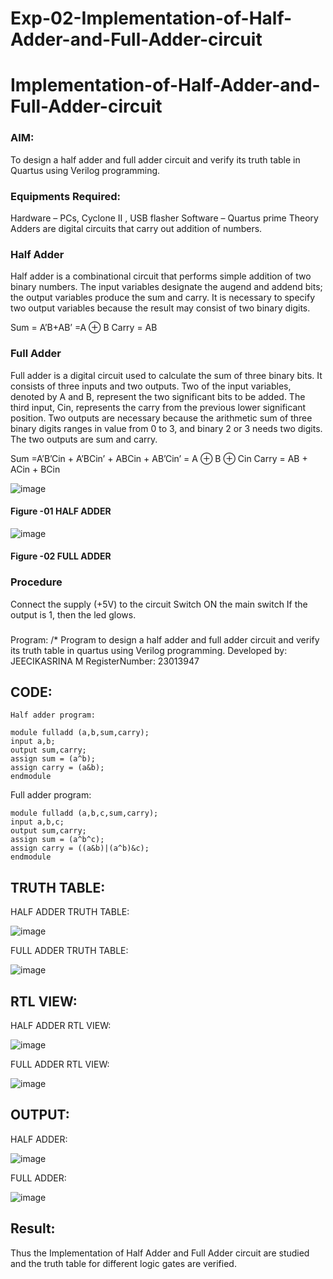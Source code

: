 # Exp-02-Implementation-of-Half-Adder-and-Full-Adder-circuit

# Implementation-of-Half-Adder-and-Full-Adder-circuit
### AIM:
To design a half adder and full adder circuit and verify its truth table in Quartus using Verilog programming.

### Equipments Required:
Hardware – PCs, Cyclone II , USB flasher
Software – Quartus prime
Theory
Adders are digital circuits that carry out addition of numbers.

### Half Adder
Half adder is a combinational circuit that performs simple addition of two binary numbers. The input variables designate the augend and addend bits; the output variables produce the sum and carry. It is necessary to specify two output variables because the result may consist of two binary digits.

Sum = A’B+AB’ =A ⊕ B Carry = AB

### Full Adder
Full adder is a digital circuit used to calculate the sum of three binary bits. It consists of three inputs and two outputs. Two of the input variables, denoted by A and B, represent the two significant bits to be added. The third input, Cin, represents the carry from the previous lower significant position. Two outputs are necessary because the arithmetic sum of three binary digits ranges in value from 0 to 3, and binary 2 or 3 needs two digits. The two outputs are sum and carry.

Sum =A’B’Cin + A’BCin’ + ABCin + AB’Cin’ = A ⊕ B ⊕ Cin Carry = AB + ACin + BCin

 ![image](https://user-images.githubusercontent.com/36288975/163552156-a13e5a56-c638-4110-97d9-8896907c8d25.png)

#### Figure -01 HALF ADDER 


![image](https://user-images.githubusercontent.com/36288975/163552057-b3547877-6d07-45b4-b7e0-bcfebfad9e1d.png)

#### Figure -02 FULL ADDER 

### Procedure

Connect the supply (+5V) to the circuit
Switch ON the main switch
If the output is 1, then the led glows.
### 
Program:
/*
Program to design a half adder and full adder circuit and verify its truth table in quartus using Verilog programming.
Developed by: JEECIKASRINA M
RegisterNumber: 23013947 


##  CODE:
```
Half adder program:

module fulladd (a,b,sum,carry);
input a,b;
output sum,carry;
assign sum = (a^b);
assign carry = (a&b);
endmodule
```
Full adder program:
```
module fulladd (a,b,c,sum,carry);
input a,b,c;
output sum,carry;
assign sum = (a^b^c);
assign carry = ((a&b)|(a^b)&c);
endmodule
```
##  TRUTH TABLE:
HALF ADDER TRUTH TABLE:

![image](https://github.com/Jeecikasrina23013947/Exp-02-Implementation-of-Half-Adder-and-Full-Adder-circuit/assets/148515300/9be864b5-5285-4d6e-bdfd-ec60fb430c5a)

FULL ADDER TRUTH TABLE:

![image](https://github.com/Jeecikasrina23013947/Exp-02-Implementation-of-Half-Adder-and-Full-Adder-circuit/assets/148515300/9ebb53a2-d304-4627-a697-b49afc2ae1ee)


##  RTL VIEW:

HALF ADDER RTL VIEW:

![image](https://github.com/Jeecikasrina23013947/Exp-02-Implementation-of-Half-Adder-and-Full-Adder-circuit/assets/148515300/905be14c-70ae-410d-abbb-381627391ece)

FULL ADDER RTL VIEW:

![image](https://github.com/Jeecikasrina23013947/Exp-02-Implementation-of-Half-Adder-and-Full-Adder-circuit/assets/148515300/6302558b-714f-466f-a2bc-8c80efa98749)


##  OUTPUT:

HALF ADDER:

![image](https://github.com/Jeecikasrina23013947/Exp-02-Implementation-of-Half-Adder-and-Full-Adder-circuit/assets/148515300/bd71104a-543a-4ccd-90a2-d65af4c5326a)

FULL ADDER:


![image](https://github.com/Jeecikasrina23013947/Exp-02-Implementation-of-Half-Adder-and-Full-Adder-circuit/assets/148515300/9adb8ada-f979-481f-83a8-60281afed480)


##  Result:

Thus the Implementation of Half Adder and Full Adder circuit are studied and the truth table for different logic gates are verified.
